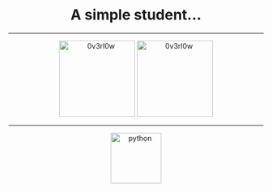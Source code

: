 <h1 align="center">
A simple student...  
</h1>

---
<p align="center">
  <img src="https://github-readme-stats-eight-theta.vercel.app/api?username=NeKroFR&show_icons=true&theme=react&include_all_commits=true&locale=fr" alt="0v3rl0w" height="150" />

  <img src="https://github-readme-stats-eight-theta.vercel.app/api/top-langs/?username=NeKroFR&layout=compact&langs_count=8&theme=react&locale=fr" alt="0v3rl0w" height="150" />
</p>


---
<p align="center">
<a href="https://www.python.org" target="_blank"> <img src="https://raw.githubusercontent.com/NeKroFR/README-files/main/python.png?token=AQYPCJ332NGZ63U4LAYI4C276NHMS" alt="python" width="100" height="100"/>
</p>      
